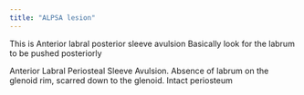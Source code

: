 ```yaml
---
title: "ALPSA lesion"
---
```

This is Anterior labral posterior sleeve avulsion
Basically look for the labrum to be pushed posteriorly

Anterior Labral Periosteal Sleeve Avulsion. Absence of labrum on the glenoid rim, scarred down to the glenoid. Intact periosteum

